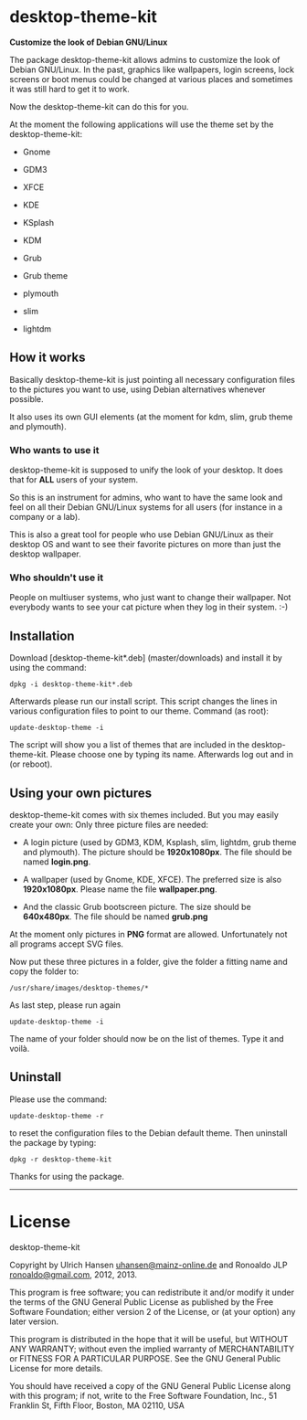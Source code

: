 # desktop-theme-kit
**Customize the look of Debian GNU/Linux**

The package desktop-theme-kit allows admins to customize the look of Debian GNU/Linux. In the past, graphics like wallpapers, login screens, lock screens or boot menus could be changed at various places and sometimes it was still hard to get it to work. 

Now the desktop-theme-kit can do this for you. 

At the moment the following applications will use the theme set by the desktop-theme-kit:  

* Gnome

* GDM3

* XFCE

* KDE

* KSplash

* KDM

* Grub

* Grub theme

* plymouth

* slim

* lightdm 

 
## How it works

Basically desktop-theme-kit is just pointing all necessary configuration files to the pictures you want to use, using Debian alternatives whenever possible.  

It also uses its own GUI elements (at the moment for kdm, slim, grub theme and plymouth).  

 

### Who wants to use it

desktop-theme-kit is supposed to unify the look of your desktop. It does that for **ALL** users of your system. 

So this is an instrument for admins, who want to have the same look and feel on all their Debian GNU/Linux systems for all users (for instance in a company or a lab).  

This is also a great tool for people who use Debian GNU/Linux as their desktop OS and want to see their favorite pictures on more than just the desktop wallpaper. 

 

### Who shouldn't use it 

People on multiuser systems, who just want to change their wallpaper. Not everybody wants to see your cat picture when they log in their system. :-) 

 

## Installation

Download [desktop-theme-kit*.deb] (master/downloads) and install it by using the command: 

`dpkg -i desktop-theme-kit*.deb` 

Afterwards please run our install script. This script changes the lines in various configuration files to point to our theme. Command (as root): 

`update-desktop-theme -i`

The script will show you a list of themes that are included in the desktop-theme-kit. Please choose one by typing its name. Afterwards log out and in (or reboot). 

 

## Using your own pictures

desktop-theme-kit comes with six themes included. But you may easily create your own: Only three picture files are needed: 

* A login picture (used by GDM3, KDM, Ksplash, slim, lightdm, 	grub theme and plymouth). The picture should be **1920x1080px**. 	The file should be named **login.png**. 

* A wallpaper (used by Gnome, KDE, XFCE). The preferred size is also **1920x1080px**. Please name the file **wallpaper.png**.  

* And the classic Grub bootscreen picture. The size should be **640x480px**. The file should be named **grub.png** 

At the moment only pictures in **PNG** format are allowed. Unfortunately not all programs accept SVG files. 

Now put these three pictures in a folder, give the folder a fitting name and copy the folder to: 

`/usr/share/images/desktop-themes/* `

As last step, please run again 

`update-desktop-theme -i`

The name of your folder should now be on the list of themes. Type it and voilà.


## Uninstall

Please use the command: 

`update-desktop-theme -r`

to reset the configuration files to the Debian default theme. Then uninstall the package by typing: 

`dpkg -r desktop-theme-kit`

Thanks for using the package.


---
 
# License

desktop-theme-kit 

Copyright by Ulrich Hansen <uhansen@mainz-online.de> and Ronoaldo JLP <ronoaldo@gmail.com>, 2012, 2013. 

This program is free software; you can redistribute it and/or modify it under the terms of the GNU General Public License as published by the Free Software Foundation; either version 2 of the License, or (at your option) any later version.

This program is distributed in the hope that it will be useful, but WITHOUT ANY WARRANTY; without even the implied warranty of MERCHANTABILITY or FITNESS FOR A PARTICULAR PURPOSE. See the GNU General Public License for more details.

You should have received a copy of the GNU General Public License along with this program; if not, write to the Free Software Foundation, Inc., 51 Franklin St, Fifth Floor, Boston, MA 02110, USA
